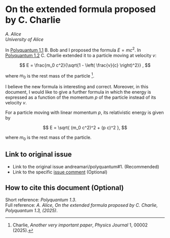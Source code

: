 # On the extended formula proposed by C. Charlie
_A. Alice_\
_University of Alice_

In [Polyquantum 1.1](1-idea.md) B. Bob and I proposed the formula $E=mc^2$.
In [Polyquantum 1.2](2-contribution.md) C. Charlie extended it to a particle moving at velocity $v$:

$$
E =  \frac{m_0 c^2}{\sqrt{1 - \left( \frac{v}{c} \right)^2}} ,
$$

where $m_0$ is the rest mass of the particle [^1].

I believe the new formula is interesting and correct. 
Moreover, in this document, I would like to give a further formula in which the energy is expressed as a function of the momentum $p$ of the particle
instead of its velocity $v$.


For a particle moving with linear momentum $p$, its relativistic energy is given by

$$
E = \sqrt{ (m_0 c^2)^2 + (p c)^2 },
$$

where $m_0$ is the rest mass of the particle.


## Link to original issue

- Link to the original issue andreamari/polyquantum#1. (Recommended)
- Link to the specific [issue comment](https://github.com/andreamari/polyquantum/issues/1#issuecomment-3319839196)   (Optional)

[^1]: Charlie, *Another very important paper*, *Physics Journal* 1, 00002 (2025).

## How to cite this document (Optional)
Short reference: _Polyquantum 1.3_.\
Full reference: _A. Alice, On the extended formula proposed by C. Charlie, Polyquantum 1.3, (2025)_.
